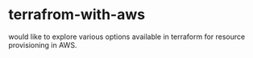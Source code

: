 # terrafrom-with-aws
would like to explore various options available in terraform for resource provisioning in AWS. 
